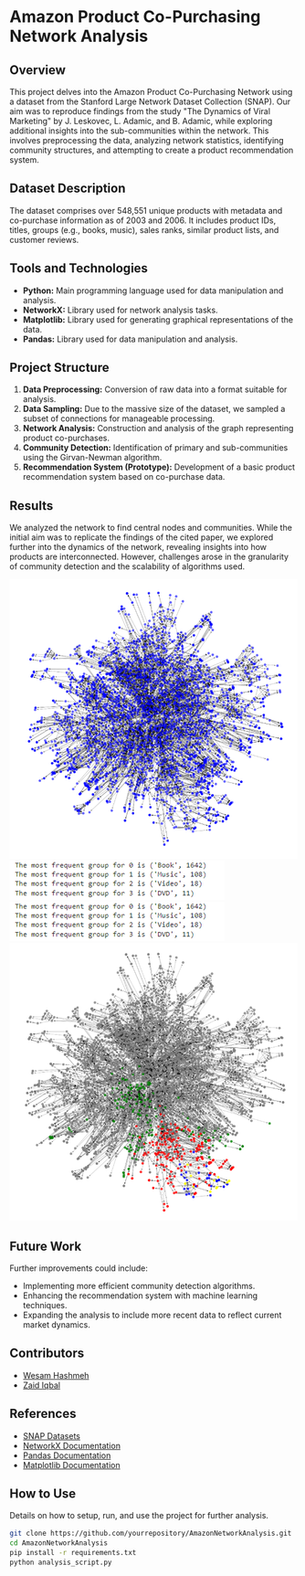 # Amazon Product Co-Purchasing Network Analysis

## Overview

This project delves into the Amazon Product Co-Purchasing Network using a dataset from the Stanford Large Network Dataset Collection (SNAP). Our aim was to reproduce findings from the study "The Dynamics of Viral Marketing" by J. Leskovec, L. Adamic, and B. Adamic, while exploring additional insights into the sub-communities within the network. This involves preprocessing the data, analyzing network statistics, identifying community structures, and attempting to create a product recommendation system.

## Dataset Description

The dataset comprises over 548,551 unique products with metadata and co-purchase information as of 2003 and 2006. It includes product IDs, titles, groups (e.g., books, music), sales ranks, similar product lists, and customer reviews.

## Tools and Technologies

- **Python:** Main programming language used for data manipulation and analysis.
- **NetworkX:** Library used for network analysis tasks.
- **Matplotlib:** Library used for generating graphical representations of the data.
- **Pandas:** Library used for data manipulation and analysis.

## Project Structure

1. **Data Preprocessing:** Conversion of raw data into a format suitable for analysis.
2. **Data Sampling:** Due to the massive size of the dataset, we sampled a subset of connections for manageable processing.
3. **Network Analysis:** Construction and analysis of the graph representing product co-purchases.
4. **Community Detection:** Identification of primary and sub-communities using the Girvan-Newman algorithm.
5. **Recommendation System (Prototype):** Development of a basic product recommendation system based on co-purchase data.

## Results

We analyzed the network to find central nodes and communities. While the initial aim was to replicate the findings of the cited paper, we explored further into the dynamics of the network, revealing insights into how products are interconnected. However, challenges arose in the granularity of community detection and the scalability of algorithms used.

<div>
  <img src="images/Graph.png" alt="graph">
</div>

<div>
  <img src="images/CommsStats2.png" alt="stats">
</div>


<div>
  <img src="images/CommsStats2.png" alt="stats">
</div>


<div>
  <img src="images/subcommex.png" alt="sub">
</div>


## Future Work

Further improvements could include:
- Implementing more efficient community detection algorithms.
- Enhancing the recommendation system with machine learning techniques.
- Expanding the analysis to include more recent data to reflect current market dynamics.

## Contributors

- [Wesam Hashmeh](https://github.com/Wesam-Hashmeh)
- [Zaid Iqbal ](https://github.com/Zaid-Iqbal)

## References

- [SNAP Datasets](https://snap.stanford.edu/data/index.html#amazon)
- [NetworkX Documentation](https://networkx.org/documentation/stable/index.html)
- [Pandas Documentation](https://pandas.pydata.org/pandas-docs/stable/index.html)
- [Matplotlib Documentation](https://matplotlib.org/stable/index.html)

## How to Use

Details on how to setup, run, and use the project for further analysis.

```bash
git clone https://github.com/yourrepository/AmazonNetworkAnalysis.git
cd AmazonNetworkAnalysis
pip install -r requirements.txt
python analysis_script.py
